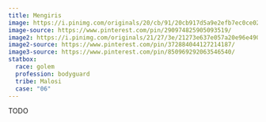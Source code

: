 ```yaml
---
title: Mengiris
image: https://i.pinimg.com/originals/20/cb/91/20cb917d5a9e2efb7ec0ce02e869acaf.jpg
image-source: https://www.pinterest.com/pin/290974825905093519/
image2: https://i.pinimg.com/originals/21/27/3e/21273e637e057a20e96e49051dc09c53.jpg
image2-source: https://www.pinterest.com/pin/372884044127214187/
image3-source: https://www.pinterest.com/pin/850969292063546540/
statbox:
  race: golem
  profession: bodyguard
  tribe: Malosi
  case: "06"
---
```


TODO
